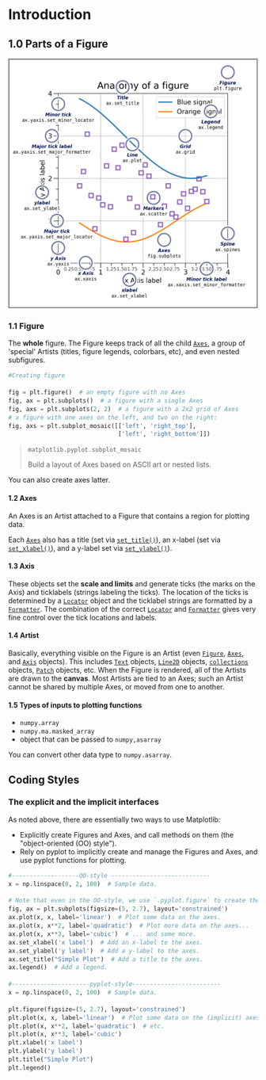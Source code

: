 # Introduction



## 1.0  Parts of a Figure

<img src="Introduction.assets/anatomy-1693396766754-3.png" alt="../../_images/anatomy.png" style="zoom: 50%;" />

### 1.1  Figure

The **whole** figure. The Figure keeps track of all the child [`Axes`](https://matplotlib.org/stable/api/_as_gen/matplotlib.axes.Axes.html#matplotlib.axes.Axes), a group of 'special' Artists (titles, figure legends, colorbars, etc), and even nested subfigures.

```python
#Creating figure

fig = plt.figure()  # an empty figure with no Axes
fig, ax = plt.subplots()  # a figure with a single Axes
fig, axs = plt.subplots(2, 2)  # a figure with a 2x2 grid of Axes
# a figure with one axes on the left, and two on the right:
fig, axs = plt.subplot_mosaic([['left', 'right_top'],
                               ['left', 'right_bottom']])
```

> `matplotlib.pyplot.subplot_mosaic`  
>
> Build a layout of Axes based on ASCII art or nested lists.

You can also create axes latter.

#### 1.2 Axes

An Axes is an Artist attached to a Figure that contains a region for plotting data. 

Each [`Axes`](https://matplotlib.org/stable/api/_as_gen/matplotlib.axes.Axes.html#matplotlib.axes.Axes) also has a title (set via [`set_title()`](https://matplotlib.org/stable/api/_as_gen/matplotlib.axes.Axes.set_title.html#matplotlib.axes.Axes.set_title)), an x-label (set via [`set_xlabel()`](https://matplotlib.org/stable/api/_as_gen/matplotlib.axes.Axes.set_xlabel.html#matplotlib.axes.Axes.set_xlabel)), and a y-label set via [`set_ylabel()`](https://matplotlib.org/stable/api/_as_gen/matplotlib.axes.Axes.set_ylabel.html#matplotlib.axes.Axes.set_ylabel)).

#### 1.3  Axis

These objects set the **scale and limits** and generate ticks (the marks on the Axis) and ticklabels (strings labeling the ticks). The location of the ticks is determined by a [`Locator`](https://matplotlib.org/stable/api/ticker_api.html#matplotlib.ticker.Locator) object and the ticklabel strings are formatted by a [`Formatter`](https://matplotlib.org/stable/api/ticker_api.html#matplotlib.ticker.Formatter). The combination of the correct [`Locator`](https://matplotlib.org/stable/api/ticker_api.html#matplotlib.ticker.Locator) and [`Formatter`](https://matplotlib.org/stable/api/ticker_api.html#matplotlib.ticker.Formatter) gives very fine control over the tick locations and labels.

#### 1.4  Artist

Basically, everything visible on the Figure is an Artist (even [`Figure`](https://matplotlib.org/stable/api/figure_api.html#matplotlib.figure.Figure), [`Axes`](https://matplotlib.org/stable/api/_as_gen/matplotlib.axes.Axes.html#matplotlib.axes.Axes), and [`Axis`](https://matplotlib.org/stable/api/axis_api.html#matplotlib.axis.Axis) objects). This includes [`Text`](https://matplotlib.org/stable/api/text_api.html#matplotlib.text.Text) objects, [`Line2D`](https://matplotlib.org/stable/api/_as_gen/matplotlib.lines.Line2D.html#matplotlib.lines.Line2D) objects, [`collections`](https://matplotlib.org/stable/api/collections_api.html#module-matplotlib.collections) objects, [`Patch`](https://matplotlib.org/stable/api/_as_gen/matplotlib.patches.Patch.html#matplotlib.patches.Patch) objects, etc. When the Figure is rendered, all of the Artists are drawn to the **canvas**. Most Artists are tied to an Axes; such an Artist cannot be shared by multiple Axes, or moved from one to another.

#### 1.5  Types of inputs to plotting functions

* `numpy.array`
* `numpy.ma.masked_array`
* object that can be passed to `numpy,asarray`

You can convert other data type to `numpy.asarray`.



## Coding Styles

### The explicit and the implicit interfaces

As noted above, there are essentially two ways to use Matplotlib:

- Explicitly create Figures and Axes, and call methods on them (the "object-oriented (OO) style").
- Rely on pyplot to implicitly create and manage the Figures and Axes, and use pyplot functions for plotting.

```py
#-------------------OO-style ----------------------------
x = np.linspace(0, 2, 100)  # Sample data.

# Note that even in the OO-style, we use `.pyplot.figure` to create the Figure.
fig, ax = plt.subplots(figsize=(5, 2.7), layout='constrained')
ax.plot(x, x, label='linear')  # Plot some data on the axes.
ax.plot(x, x**2, label='quadratic')  # Plot more data on the axes...
ax.plot(x, x**3, label='cubic')  # ... and some more.
ax.set_xlabel('x label')  # Add an x-label to the axes.
ax.set_ylabel('y label')  # Add a y-label to the axes.
ax.set_title("Simple Plot")  # Add a title to the axes.
ax.legend()  # Add a legend.

#----------------------pyplot-style-------------------------
x = np.linspace(0, 2, 100)  # Sample data.

plt.figure(figsize=(5, 2.7), layout='constrained')
plt.plot(x, x, label='linear')  # Plot some data on the (implicit) axes.
plt.plot(x, x**2, label='quadratic')  # etc.
plt.plot(x, x**3, label='cubic')
plt.xlabel('x label')
plt.ylabel('y label')
plt.title("Simple Plot")
plt.legend()
```



